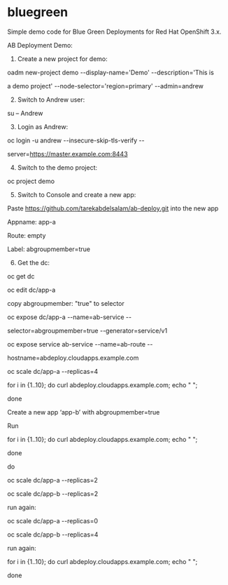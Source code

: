 # bluegreen
Simple demo code for Blue Green Deployments for Red Hat OpenShift 3.x.

AB Deployment Demo:

1. Create a new project for demo:

oadm new-project demo --display-name='Demo' --description='This is 

a demo project' --node-selector='region=primary' --admin=andrew

2. Switch to Andrew user:

su – Andrew

3. Login as Andrew:

oc login -u andrew --insecure-skip-tls-verify --

server=https://master.example.com:8443

4. Switch to the demo project:

oc project demo

5. Switch to Console and create a new app:

Paste https://github.com/tarekabdelsalam/ab-deploy.git into the new app

Appname: app-a

Route: empty

Label: abgroupmember=true

6. Get the dc:

oc get dc 

oc edit dc/app-a

copy abgroupmember: "true" to selector

oc expose dc/app-a --name=ab-service --

selector=abgroupmember=true --generator=service/v1

oc expose  service ab-service --name=ab-route --

hostname=abdeploy.cloudapps.example.com

oc scale dc/app-a --replicas=4

for i in  {1..10}; do curl abdeploy.cloudapps.example.com; echo " "; 

done

Create a new app ‘app-b’ with abgroupmember=true

Run 

for i in  {1..10}; do curl abdeploy.cloudapps.example.com; echo " "; 

done

do

oc scale dc/app-a --replicas=2

oc scale dc/app-b --replicas=2

run again:

oc scale dc/app-a --replicas=0

oc scale dc/app-b --replicas=4

run again:

for i in  {1..10}; do curl abdeploy.cloudapps.example.com; echo " "; 

done
